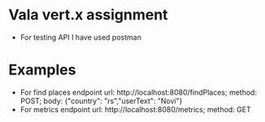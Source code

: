 # Vala vert.x assignment

- For testing API I have used postman

# Examples
- For find places endpoint url: http://localhost:8080/findPlaces; method: POST; body: {"country": "rs","userText": "Novi"} 
- For metrics endpoint url: http://localhost:8080/metrics; method: GET